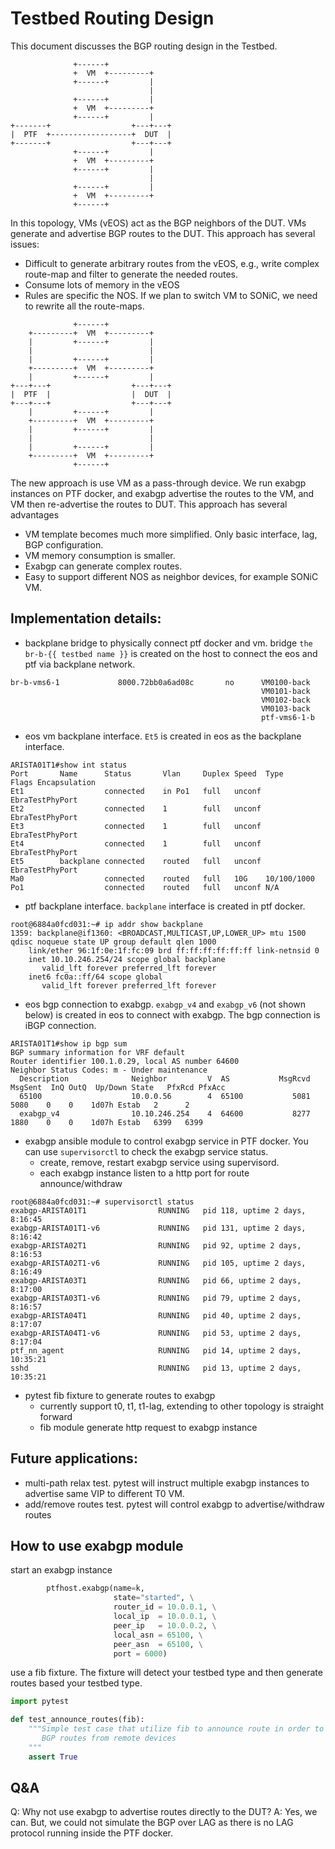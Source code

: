 # Testbed Routing Design

This document discusses the BGP routing design in the Testbed.

```
              +------+
              +  VM  +---------+
              +------+         |
                               |
              +------+         |
              +  VM  +---------+
              +------+         |
+-------+                  +---+---+
|  PTF  +------------------+  DUT  |
+-------+                  +---+---+
              +------+         |
              +  VM  +---------+
              +------+         |
                               |
              +------+         |
              +  VM  +---------+
              +------+
```

In this topology, VMs (vEOS) act as the BGP neighbors of the DUT. VMs generate and advertise BGP routes to the DUT.
This approach has several issues:
- Difficult to generate arbitrary routes from the vEOS, e.g., write complex route-map and filter to generate the needed routes.
- Consume lots of memory in the vEOS
- Rules are specific the NOS. If we plan to switch VM to SONiC, we need to rewrite all the route-maps.


```
              +------+
    +---------+  VM  +---------+
    |         +------+         |
    |                          |
    |         +------+         |
    +---------+  VM  +---------+
    |         +------+         |
+---+---+                  +---+---+
|  PTF  |                  |  DUT  |
+---+---+                  +---+---+
    |         +------+         |
    +---------+  VM  +---------+
    |         +------+         |
    |                          |
    |         +------+         |
    +---------+  VM  +---------+
              +------+
```

The new approach is use VM as a pass-through device. We run exabgp instances on PTF docker,
and exabgp advertise the routes to the VM, and VM then re-advertise the routes to DUT.
This approach has several advantages
- VM template becomes much more simplified. Only basic interface, lag, BGP configuration.
- VM memory consumption is smaller.
- Exabgp can generate complex routes.
- Easy to support different NOS as neighbor devices, for example SONiC VM.

## Implementation details:
- backplane bridge to physically connect ptf docker and vm. bridge ```the br-b-{{ testbed name }}``` is created
on the host to connect the eos and ptf via backplane network.

```
br-b-vms6-1             8000.72bb0a6ad08c       no      VM0100-back
                                                        VM0101-back
                                                        VM0102-back
                                                        VM0103-back
                                                        ptf-vms6-1-b
```

- eos vm backplane interface. ```Et5``` is created in eos as the backplane interface.

```
ARISTA01T1#show int status
Port       Name      Status       Vlan     Duplex Speed  Type            Flags Encapsulation
Et1                  connected    in Po1   full   unconf EbraTestPhyPort
Et2                  connected    1        full   unconf EbraTestPhyPort
Et3                  connected    1        full   unconf EbraTestPhyPort
Et4                  connected    1        full   unconf EbraTestPhyPort
Et5        backplane connected    routed   full   unconf EbraTestPhyPort
Ma0                  connected    routed   full   10G    10/100/1000
Po1                  connected    routed   full   unconf N/A
```

- ptf backplane interface. ```backplane``` interface is created in ptf docker.

```
root@6884a0fcd031:~# ip addr show backplane
1359: backplane@if1360: <BROADCAST,MULTICAST,UP,LOWER_UP> mtu 1500 qdisc noqueue state UP group default qlen 1000
    link/ether 96:1f:0e:1f:fc:09 brd ff:ff:ff:ff:ff:ff link-netnsid 0
    inet 10.10.246.254/24 scope global backplane
       valid_lft forever preferred_lft forever
    inet6 fc0a::ff/64 scope global
       valid_lft forever preferred_lft forever
```

- eos bgp connection to exabgp. ```exabgp_v4``` and ```exabgp_v6``` (not shown below) is created in eos to connect with exabgp.
The bgp connection is iBGP connection.

```
ARISTA01T1#show ip bgp sum
BGP summary information for VRF default
Router identifier 100.1.0.29, local AS number 64600
Neighbor Status Codes: m - Under maintenance
  Description              Neighbor         V  AS           MsgRcvd   MsgSent  InQ OutQ  Up/Down State   PfxRcd PfxAcc
  65100                    10.0.0.56        4  65100           5081      5080    0    0    1d07h Estab   2      2
  exabgp_v4                10.10.246.254    4  64600           8277      1880    0    0    1d07h Estab   6399   6399
```

- exabgp ansible module to control exabgp service in PTF docker. You can use ```supervisorctl``` to check the exabgp service status.
  - create, remove, restart exabgp service using supervisord.
  - each exabgp instance listen to a http port for route announce/withdraw

```
root@6884a0fcd031:~# supervisorctl status
exabgp-ARISTA01T1                RUNNING   pid 118, uptime 2 days, 8:16:45
exabgp-ARISTA01T1-v6             RUNNING   pid 131, uptime 2 days, 8:16:42
exabgp-ARISTA02T1                RUNNING   pid 92, uptime 2 days, 8:16:53
exabgp-ARISTA02T1-v6             RUNNING   pid 105, uptime 2 days, 8:16:49
exabgp-ARISTA03T1                RUNNING   pid 66, uptime 2 days, 8:17:00
exabgp-ARISTA03T1-v6             RUNNING   pid 79, uptime 2 days, 8:16:57
exabgp-ARISTA04T1                RUNNING   pid 40, uptime 2 days, 8:17:07
exabgp-ARISTA04T1-v6             RUNNING   pid 53, uptime 2 days, 8:17:04
ptf_nn_agent                     RUNNING   pid 14, uptime 2 days, 10:35:21
sshd                             RUNNING   pid 13, uptime 2 days, 10:35:21
```

- pytest fib fixture to generate routes to exabgp
  - currently support t0, t1, t1-lag, extending to other topology is straight forward
  - fib module generate http request to exabgp instance

## Future applications:
- multi-path relax test. pytest will instruct multiple exabgp instances to advertise
same VIP to different T0 VM.
- add/remove routes test. pytest will control exabgp to advertise/withdraw routes

## How to use exabgp module

start an exabgp instance
```python
        ptfhost.exabgp(name=k,
                       state="started", \
                       router_id = 10.0.0.1, \
                       local_ip  = 10.0.0.1, \
                       peer_ip   = 10.0.0.2, \
                       local_asn = 65100, \
                       peer_asn  = 65100, \
                       port = 6000)
```

use a fib fixture. The fixture will detect your testbed type and then generate routes based your testbed type.

```python
import pytest

def test_announce_routes(fib):
    """Simple test case that utilize fib to announce route in order to a newly setup test bed receive
       BGP routes from remote devices
    """
    assert True
```

## Q&A
Q: Why not use exabgp to advertise routes directly to the DUT?
A: Yes, we can. But, we could not simulate the BGP over LAG as there is no LAG protocol
running inside the PTF docker.
